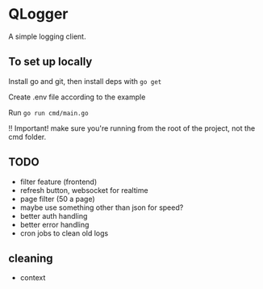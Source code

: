 # QLogger

A simple logging client.

## To set up locally

Install go and git, then install deps with ```go get```

Create .env file according to the example

Run ```go run cmd/main.go```

!! Important! make sure you're running from the root of the project, not the cmd folder.

## TODO

- filter feature (frontend)
- refresh button, websocket for realtime
- page filter (50 a page)
- maybe use something other than json for speed?
- better auth handling
- better error handling
- cron jobs to clean old logs

## cleaning

- context
